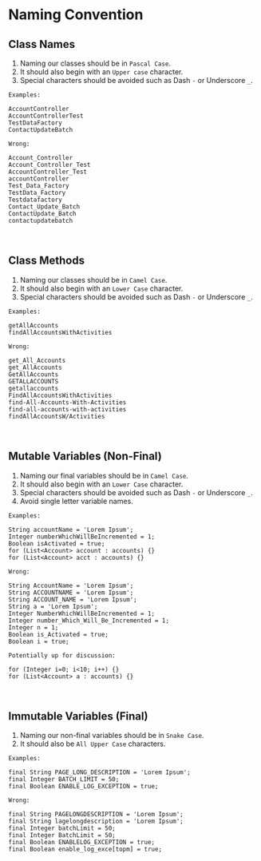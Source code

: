 # Naming Convention

## Class Names
1. Naming our classes should be in `Pascal Case`.
2. It should also begin with an `Upper case` character.
3. Special characters should be avoided such as Dash `-` or Underscore `_`.

```
Examples:

AccountController
AccountControllerTest
TestDataFactory
ContactUpdateBatch
```
```
Wrong:

Account_Controller
Account_Controller_Test
AccountController_Test
accountController
Test_Data_Factory
TestData_Factory
Testdatafactory
Contact_Update_Batch
ContactUpdate_Batch
contactupdatebatch
```

<br>

## Class Methods
1. Naming our classes should be in `Camel Case`.
2. It should also begin with an `Lower Case` character.
3. Special characters should be avoided such as Dash `-` or Underscore `_`.

```
Examples:

getAllAccounts
findAllAccountsWithActivities
```
```
Wrong:

get_All_Accounts
get_AllAccounts
GetAllAccounts
GETALLACCOUNTS
getallaccounts
FindAllAccountsWithActivities
find-All-Accounts-With-Activities
find-all-accounts-with-activities
findAllAccountsW/Activities
```

<br>

## Mutable Variables (Non-Final)
1. Naming our final variables should be in `Camel Case`.
2. It should also begin with an `Lower Case` character.
3. Special characters should be avoided such as Dash `-` or Underscore `_`.
4. Avoid single letter variable names.
```
Examples:

String accountName = 'Lorem Ipsum';
Integer numberWhichWillBeIncremented = 1;
Boolean isActivated = true;
for (List<Account> account : accounts) {}
for (List<Account> acct : accounts) {}
```
```
Wrong:

String AccountName = 'Lorem Ipsum';
String ACCOUNTNAME = 'Lorem Ipsum';
String ACCOUNT_NAME = 'Lorem Ipsum';
String a = 'Lorem Ipsum';
Integer NumberWhichWillBeIncremented = 1;
Integer number_Which_Will_Be_Incremented = 1;
Integer n = 1;
Boolean is_Activated = true;
Boolean i = true;
```
```
Potentially up for discussion:

for (Integer i=0; i<10; i++) {}
for (List<Account> a : accounts) {}
```

<br>

## Immutable Variables (Final)
1. Naming our non-final variables should be in `Snake Case`.
2. It should also be `All Upper Case` characters.
```
Examples:

final String PAGE_LONG_DESCRIPTION = 'Lorem Ipsum';
final Integer BATCH_LIMIT = 50;
final Boolean ENABLE_LOG_EXCEPTION = true;
```
```
Wrong:

final String PAGELONGDESCRIPTION = 'Lorem Ipsum';
final String lagelongdescription = 'Lorem Ipsum';
final Integer batchLimit = 50;
final Integer BatchLimit = 50;
final Boolean ENABLELOG_EXCEPTION = true;
final Boolean enable_log_exce[topm] = true;
```